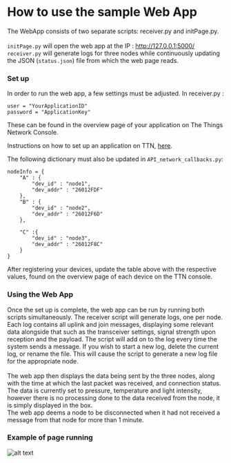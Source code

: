 # How to use the sample Web App

The WebApp consists of two separate scripts: receiver.py and initPage.py.  
 </br> 
`initPage.py` will open the web app at the IP : http://127.0.0.1:5000/  
`receiver.py` will generate logs for three nodes while continuously updating the JSON (`status.json`) file from which the web page reads.

### Set up
In order to run the web app, a few settings must be adjusted. 
In receiver.py : 

```
user = "YourApplicationID"
password = "ApplicationKey"
```

These can be found in the overview page of your application on The Things Network Console.
 
Instructions on how to set up an application on TTN, [here](https://github.com/alexander3605/SenseFrame/wiki/3.---How-To-Use-The-Framework#the-gateway-and-application).

The following dictionary must also be updated in `API_network_callbacks.py`:

```
nodeInfo = {       
    "A" : {
        "dev_id" : "node1",
        "dev_addr" : "26012FDF"
    },
    "B" : {
        "dev_id" : "node2",
        "dev_addr" : "26012F6D"
    },

    "C" :{        
        "dev_id" : "node3",
        "dev_addr" : "26012F8C"
    }
}
```
After registering your devices, update the table above with the respective values, found on the overview page of each device on the TTN console.

### Using the Web App
Once the set up is complete, the web app can be run by running both scripts simultaneously. The receiver script will generate logs, one per node. Each log contains all uplink and join messages, displaying some relevant data alongside that such as the transceiver settings, signal strength upon reception and the payload. The script will add on to the log every time the system sends a message. If you wish to start a new log, delete the current log, or rename the file. This will cause the script to generate a new log file for the appropriate node.  
</br>
The web app then displays the data being sent by the three nodes, along with the time at which the last packet was received, and connection status. The data is currently set to pressure, temperature and light intensity, however there is no processing done to the data received from the node, it is simply displayed in the box.  
The web app deems a node to be disconnected when it had not received a message from that node for more than 1 minute.


### Example of page running
![alt text](https://github.com/alexander3605/senseframe/blob/master/images/WebAppScreenshot.png "WebApp Screenshot" )
